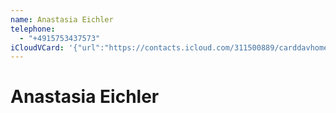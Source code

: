 ```yaml
---
name: Anastasia Eichler
telephone:
  - "+4915753437573"
iCloudVCard: '{"url":"https://contacts.icloud.com/311500889/carddavhome/card/F761D27F-C9E0-45DE-B28C-ED0DF877EFD8.vcf","etag":"\"kmfhbg53\"","data":"BEGIN:VCARD\r\nVERSION:3.0\r\nFN:\r\nN:Eichler;Anastasia;;;\r\nUID:A901C120-977B-426D-952D-A14146C221EE\r\nPRODID:-//Apple Inc.//iOS 11.3//EN\r\nREV:2025-04-03T22:15:29Z\r\nORG:;\r\nTEL:+4915753437573\r\nEND:VCARD"}'
---
```

# Anastasia Eichler